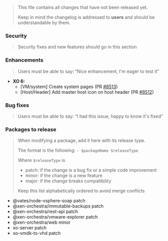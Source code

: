 > This file contains all changes that have not been released yet.
>
> Keep in mind the changelog is addressed to **users** and should be
> understandable by them.

### Security

> Security fixes and new features should go in this section

### Enhancements

> Users must be able to say: “Nice enhancement, I'm eager to test it”

- **XO 6:**
  - [VM/system] Create system pages (PR [#8513](https://github.com/vatesfr/xen-orchestra/pull/8513))
  - [Host/Header] Add master host icon on host header (PR [#8512](https://github.com/vatesfr/xen-orchestra/pull/8512))

### Bug fixes

> Users must be able to say: “I had this issue, happy to know it's fixed”

### Packages to release

> When modifying a package, add it here with its release type.
>
> The format is the following: `- $packageName $releaseType`
>
> Where `$releaseType` is
>
> - patch: if the change is a bug fix or a simple code improvement
> - minor: if the change is a new feature
> - major: if the change breaks compatibility
>
> Keep this list alphabetically ordered to avoid merge conflicts

<!--packages-start-->

- @vates/node-vsphere-soap patch
- @xen-orchestra/immutable-backups patch
- @xen-orchestra/rest-api patch
- @xen-orchestra/vmware-explorer patch
- @xen-orchestra/web minor
- xo-server patch
- xo-vmdk-to-vhd patch

<!--packages-end-->
